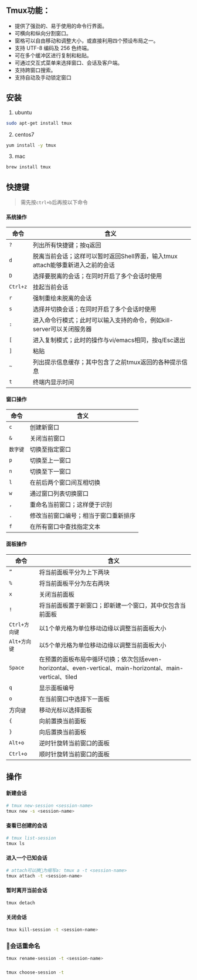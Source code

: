 ## Tmux功能：
-  提供了强劲的、易于使用的命令行界面。
-  可横向和纵向分割窗口。
-  窗格可以自由移动和调整大小，或直接利用四个预设布局之一。
-  支持 UTF-8 编码及 256 色终端。
-  可在多个缓冲区进行复制和粘贴。
-  可通过交互式菜单来选择窗口、会话及客户端。
-  支持跨窗口搜索。
-  支持自动及手动锁定窗口

## 安装
1. ubuntu
```bash
sudo apt-get install tmux
```

2. centos7
```bash
yum install -y tmux
```

3. mac
```bash
brew install tmux
```

## 快捷键
> 需先按`ctrl+b`后再按以下命令

#### 系统操作
命令 | 含义
--- | ---
`?` | 列出所有快捷键；按q返回
`d` | 脱离当前会话；这样可以暂时返回Shell界面，输入tmux attach能够重新进入之前的会话
`D` | 选择要脱离的会话；在同时开启了多个会话时使用
`Ctrl+z` | 挂起当前会话
`r` | 强制重绘未脱离的会话
`s` | 选择并切换会话；在同时开启了多个会话时使用
`:` | 进入命令行模式；此时可以输入支持的命令，例如kill-server可以关闭服务器
`[` | 进入复制模式；此时的操作与vi/emacs相同，按q/Esc退出
`]` | 粘贴
`~`| 列出提示信息缓存；其中包含了之前tmux返回的各种提示信息
`t` | 终端内显示时间

#### 窗口操作
命令 | 含义
--- | ---
`c` | 创建新窗口
`&` | 关闭当前窗口
`数字键` | 切换至指定窗口
`p` | 切换至上一窗口
`n` | 切换至下一窗口
`l` | 在前后两个窗口间互相切换
`w` | 通过窗口列表切换窗口
`,` | 重命名当前窗口；这样便于识别
`.` | 修改当前窗口编号；相当于窗口重新排序
`f` | 在所有窗口中查找指定文本

#### 面板操作
命令 | 含义
--- | ---
`”` | 将当前面板平分为上下两块
`%` | 将当前面板平分为左右两块
`x` | 关闭当前面板
`!` | 将当前面板置于新窗口；即新建一个窗口，其中仅包含当前面板
`Ctrl+方向键` | 以1个单元格为单位移动边缘以调整当前面板大小
`Alt+方向键` | 以5个单元格为单位移动边缘以调整当前面板大小
`Space` | 在预置的面板布局中循环切换；依次包括even-horizontal、even-vertical、main-horizontal、main-vertical、tiled
`q` | 显示面板编号
`o` | 在当前窗口中选择下一面板
方向`键` | 移动光标以选择面板
`{` | 向前置换当前面板
`}` | 向后置换当前面板
`Alt+o` | 逆时针旋转当前窗口的面板
`Ctrl+o` | 顺时针旋转当前窗口的面板

## 操作
#### 新建会话
```bash
# tmux new-session <session-name>
tmux new -s <session-name>
```

#### 查看已创建的会话
```bash
# tmux list-session
tmux ls
```

#### 进入一个已知会话
```bash
# attach可以换为缩写a: tmux a -t <session-name>
tmux attach -t <session-name>
```

#### 暂时离开当前会话
```bash
tmux detach
```

#### 关闭会话
```bash
tmux kill-session -t <session-name>
```
### 会话重命名
```bash
tmux rename-session -t <session-name>
```

### 
```bash
tmux choose-session -t
```